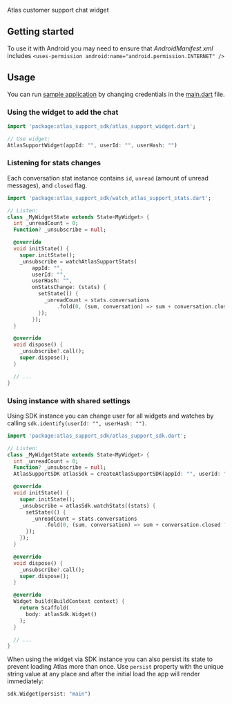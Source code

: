 <!--
This README describes the package. If you publish this package to pub.dev,
this README's contents appear on the landing page for your package.

For information about how to write a good package README, see the guide for
[writing package pages](https://dart.dev/guides/libraries/writing-package-pages).

For general information about developing packages, see the Dart guide for
[creating packages](https://dart.dev/guides/libraries/create-library-packages)
and the Flutter guide for
[developing packages and plugins](https://flutter.dev/developing-packages).
-->

Atlas customer support chat widget

## Getting started

To use it with Android you may need to ensure that _AndroidManifest.xml_ includes `<uses-permission android:name="android.permission.INTERNET" />`

## Usage

You can run [sample application](https://github.com/atlas-support-inc/flutter-sdk/blob/master/example) by changing credentials in the [main.dart](https://github.com/atlas-support-inc/flutter-sdk/blob/master/example/lib/main.dart) file.

### Using the widget to add the chat

```dart
import 'package:atlas_support_sdk/atlas_support_widget.dart';

// Use widget:
AtlasSupportWidget(appId: "", userId: "", userHash: "")
```

### Listening for stats changes

Each conversation stat instance contains `id`, `unread` (amount of unread messages), and `closed` flag.

```dart
import 'package:atlas_support_sdk/watch_atlas_support_stats.dart';

// Listen:
class _MyWidgetState extends State<MyWidget> {
  int _unreadCount = 0;
  Function? _unsubscribe = null;

  @override
  void initState() {
    super.initState();
    _unsubscribe = watchAtlasSupportStats(
        appId: "",
        userId: "",
        userHash: "",
        onStatsChange: (stats) {
          setState(() {
            _unreadCount = stats.conversations
                .fold(0, (sum, conversation) => sum + conversation.closed ? 0 : conversation.unread);
          });
        });
  }

  @override
  void dispose() {
    _unsubscribe?.call();
    super.dispose();
  }

  // ...
}
```

### Using instance with shared settings

Using SDK instance you can change user for all widgets and watches by calling `sdk.identify(userId: "", userHash: "")`.

```dart
import 'package:atlas_support_sdk/atlas_support_sdk.dart';

// Listen:
class _MyWidgetState extends State<MyWidget> {
  int _unreadCount = 0;
  Function? _unsubscribe = null;
  AtlasSupportSDK atlasSdk = createAtlasSupportSDK(appId: "", userId: "", userHash: "");

  @override
  void initState() {
    super.initState();
    _unsubscribe = atlasSdk.watchStats((stats) {
      setState(() {
        _unreadCount = stats.conversations
            .fold(0, (sum, conversation) => sum + conversation.closed ? 0 : conversation.unread);
      });
    });
  }

  @override
  void dispose() {
    _unsubscribe?.call();
    super.dispose();
  }

  @override
  Widget build(BuildContext context) {
    return Scaffold(
      body: atlasSdk.Widget()
    );
  }

  // ...
}
```

When using the widget via SDK instance you can also persist its state to prevent loading Atlas more than once.
Use `persist` property with the unique string value at any place and after the initial load the app will render immediately:

```dart
sdk.Widget(persist: "main")
```
